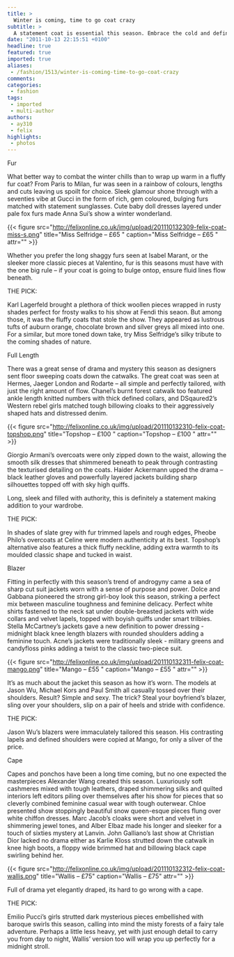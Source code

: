 ```yaml
---
title: >
  Winter is coming, time to go coat crazy
subtitle: >
  A statement coat is essential this season. Embrace the cold and define your style with Alice Yang’s pick of the best
date: "2011-10-13 22:15:51 +0100"
headline: true
featured: true
imported: true
aliases:
 - /fashion/1513/winter-is-coming-time-to-go-coat-crazy
comments:
categories:
 - fashion
tags:
 - imported
 - multi-author
authors:
 - ay310
 - felix
highlights:
 - photos
---
```


Fur

What better way to combat the winter chills than to wrap up warm in a fluffy fur coat? From Paris to Milan, fur was seen in a rainbow of colours, lengths and cuts leaving us spoilt for choice. Sleek glamour shone through with a seventies vibe at Gucci in the form of rich, gem coloured, bulging furs matched with statement sunglasses. Cute baby doll dresses layered under pale fox furs made Anna Sui’s show a winter wonderland.

{{< figure src="http://felixonline.co.uk/img/upload/201110132309-felix-coat-miss-s.png" title="Miss Selfridge – £65 " caption="Miss Selfridge – £65 " attr="" >}}

Whether you prefer the long shaggy furs seen at Isabel Marant, or the sleeker more classic pieces at Valentino, fur is this seasons must have with the one big rule – if your coat is going to bulge ontop, ensure fluid lines flow beneath.

THE PICK:

Karl Lagerfeld brought a plethora of thick woollen pieces wrapped in rusty shades perfect for frosty walks to his show at Fendi this seaon. But among those, it was the fluffy coats that stole the show. They appeared as lustrous tufts of auburn orange, chocolate brown and silver greys all mixed into one. For a similar, but more toned down take, try Miss Selfridge’s silky tribute to the coming shades of nature.

Full Length

There was a great sense of drama and mystery this season as designers sent floor sweeping coats down the catwalks. The great coat was seen at Hermes, Jaeger London and Rodarte – all simple and perfectly tailored, with just the right amount of flow. Chanel’s burnt forest catwalk too featured ankle length knitted numbers with thick defined collars, and DSqaured2’s Western rebel girls matched tough billowing cloaks to their aggressively shaped hats and distressed denim.

{{< figure src="http://felixonline.co.uk/img/upload/201110132310-felix-coat-topshop.png" title="Topshop – £100 " caption="Topshop – £100 " attr="" >}}

Giorgio Armani’s overcoats were only zipped down to the waist, allowing the smooth silk dresses that shimmered beneath to peak through contrasting the texturised detailing on the coats. Haider Ackermann upped the drama – black leather gloves and powerfully layered jackets building sharp silhouettes topped off with sky high quiffs.

Long, sleek and filled with authority, this is definitely a statement making addition to your wardrobe.

THE PICK:

In shades of slate grey with fur trimmed lapels and rough edges, Pheobe Philo’s overcoats at Celine were modern authenticity at its best. Topshop’s alternative also features a thick fluffy neckline, adding extra warmth to its moulded classic shape and tucked in waist.

Blazer

Fitting in perfectly with this season’s trend of androgyny came a sea of sharp cut suit jackets worn with a sense of purpose and power. Dolce and Gabbana pioneered the strong girl-boy look this season, striking a perfect mix between masculine toughness and feminine delicacy. Perfect white shirts fastened to the neck sat under double-breasted jackets with wide collars and velvet lapels, topped with boyish quiffs under smart trilbies. Stella McCartney’s jackets gave a new definition to power dressing - midnight black knee length blazers with rounded shoulders adding a feminine touch. Acne’s jackets were traditionally sleek - military greens and candyfloss pinks adding a twist to the classic two-piece suit.

{{< figure src="http://felixonline.co.uk/img/upload/201110132311-felix-coat-mango.png" title="Mango – £55 " caption="Mango – £55 " attr="" >}}

It’s as much about the jacket this season as how it’s worn. The models at Jason Wu, Michael Kors and Paul Smith all casually tossed over their shoulders. Result? Simple and sexy. The trick? Steal your boyfriend’s blazer, sling over your shoulders, slip on a pair of heels and stride with confidence.

THE PICK:

Jason Wu’s blazers were immaculately tailored this season. His contrasting lapels and defined shoulders were copied at Mango, for only a sliver of the price.

Cape

Capes and ponchos have been a long time coming, but no one expected the masterpieces Alexander Wang created this season. Luxuriously soft cashmeres mixed with tough leathers, draped shimmering silks and quilted interiors left editors piling over themselves after his show for pieces that so cleverly combined feminine casual wear with tough outerwear. Chloe presented show stoppingly beautiful snow queen-esque pieces flung over white chiffon dresses. Marc Jacob’s cloaks were short and velvet in shimmering jewel tones, and Alber Elbaz made his longer and sleeker for a touch of sixties mystery at Lanvin. John Galliano’s last show at Christian Dior lacked no drama either as Karlie Kloss strutted down the catwalk in knee high boots, a floppy wide brimmed hat and billowing black cape swirling behind her.

{{< figure src="http://felixonline.co.uk/img/upload/201110132312-felix-coat-wallis.png" title="Wallis – £75" caption="Wallis – £75" attr="" >}}

Full of drama yet elegantly draped, its hard to go wrong with a cape.

THE PICK:

Emilio Pucci’s girls strutted dark mysterious pieces embellished with baroque swirls this season, calling into mind the misty forests of a fairy tale adventure. Perhaps a little less heavy, yet with just enough detail to carry you from day to night, Wallis’ version too will wrap you up perfectly for a midnight stroll.
